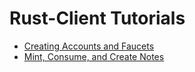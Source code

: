 # Rust-Client Tutorials
- [Creating Accounts and Faucets](./create_deploy_tutorial.md)
- [Mint, Consume, and Create Notes](./mint_consume_create_tutorial.md)